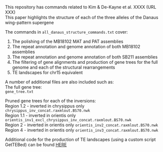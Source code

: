 This repository has commands related to Kim & De-Kayne et al. XXXX  (URL XXX)  
This paper highlights the structure of each of the three alleles of the Danaus wing-pattern supergene

The commands in `all_danaus_structure_commands.txt` cover:  
1. The polishing of the MB18102 MAT and PAT assemblies  
2. The repeat annotation and genome annotation of both MB18102 assemblies  
3. The repeat annotation and genome annotation of both SB211 assemblies  
4. The filtering of gene alignments and production of gene trees for the full genome and each of the structural rearrangements  
5. TE landscapes for chr15 equivalent  
  
A number of additional files are also included such as:  
The full gene tree:  
`gene_tree.txt`  
  
Pruned gene trees for each of the inversions:  
Region 1.2 - inverted in chrysippus only `chrysippus_inv_concat.raxmlout.BS70.nwk`  
Region 1.1 - inverted in orientis only `orientis_inv1_excl_chrysippus_inv_concat.raxmlout.BS70.nwk`  
Region 2 - inverted in orientis only `orientis_inv2_concat.raxmlout.BS70.nwk`  
Region 4 - inverted in orientis only `orientis_inv3_concat.raxmlout.BS70.nwk`  

Additional code for the production of TE landscapes (using a custom script GetTEBed) can be found [HERE](https://github.com/RishiDeKayne/GetTEBed)  
